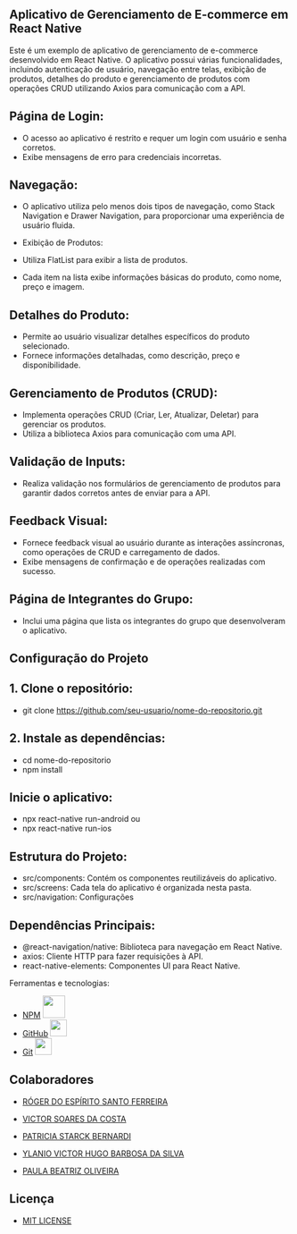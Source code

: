 ## Aplicativo de Gerenciamento de E-commerce em React Native
<p>Este é um exemplo de aplicativo de gerenciamento de e-commerce desenvolvido em React Native. O aplicativo possui várias funcionalidades, 
  incluindo autenticação de usuário, navegação entre telas, exibição de produtos, detalhes do produto e gerenciamento de produtos com operações CRUD utilizando Axios para comunicação com a API.</p>


## Página de Login:

 - O acesso ao aplicativo é restrito e requer um login com usuário e senha corretos.
 - Exibe mensagens de erro para credenciais incorretas.

## Navegação:

- O aplicativo utiliza pelo menos dois tipos de navegação, como Stack Navigation e Drawer Navigation, para proporcionar uma experiência de usuário fluida.
- Exibição de Produtos:

- Utiliza FlatList para exibir a lista de produtos.
- Cada item na lista exibe informações básicas do produto, como nome, preço e imagem.

 ## Detalhes do Produto:

- Permite ao usuário visualizar detalhes específicos do produto selecionado.
- Fornece informações detalhadas, como descrição, preço e disponibilidade.

## Gerenciamento de Produtos (CRUD):

- Implementa operações CRUD (Criar, Ler, Atualizar, Deletar) para gerenciar os produtos.
- Utiliza a biblioteca Axios para comunicação com uma API.

## Validação de Inputs:

- Realiza validação nos formulários de gerenciamento de produtos para garantir dados corretos antes de enviar para a API.

## Feedback Visual:

- Fornece feedback visual ao usuário durante as interações assíncronas, como operações de CRUD e carregamento de dados.
- Exibe mensagens de confirmação e de operações realizadas com sucesso.

## Página de Integrantes do Grupo:

- Inclui uma página que lista os integrantes do grupo que desenvolveram o aplicativo.

## Configuração do Projeto

## 1. Clone o repositório:
- git clone https://github.com/seu-usuario/nome-do-repositorio.git

## 2. Instale as dependências:

- cd nome-do-repositorio
- npm install

## Inicie o aplicativo:
- npx react-native run-android
 ou
- npx react-native run-ios

## Estrutura do Projeto:
- src/components: Contém os componentes reutilizáveis do aplicativo.
- src/screens: Cada tela do aplicativo é organizada nesta pasta.
- src/navigation: Configurações

## Dependências Principais:
- @react-navigation/native: Biblioteca para navegação em React Native.
- axios: Cliente HTTP para fazer requisições à API.
- react-native-elements: Componentes UI para React Native.

Ferramentas e tecnologias:
- [NPM](https://www.npmjs.com/) <img loading="lazy" src="https://cdn.jsdelivr.net/gh/devicons/devicon/icons/npm/npm-original-wordmark.svg" width="40" height="40"/>
- [GitHub](https://github.com/) <img loading="lazy" src="https://cdn.jsdelivr.net/gh/devicons/devicon/icons/github/github-original.svg" width="30" height="30"/>
- [Git](https://git-scm.com/) <img loading="lazy" src="https://cdn.jsdelivr.net/gh/devicons/devicon/icons/git/git-original.svg" width="30" height="30"/>

## Colaboradores
- [RÓGER DO ESPÍRITO SANTO FERREIRA](https://github.com/ferreirarogeer)

- [VICTOR SOARES DA COSTA](https://github.com/VictorSoares-C)

- [PATRICIA STARCK BERNARDI](https://github.com/patriciastarck)
 
- [YLANIO VICTOR HUGO BARBOSA DA SILVA](https://github.com/yslanio-victor)
   
- [PAULA BEATRIZ OLIVEIRA](https://github.com/paulabeatrizsoliveira)

## Licença 
- [MIT LICENSE](https://opensource.org/license/mit/)
